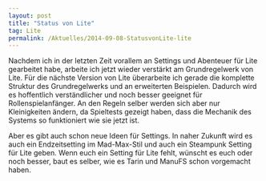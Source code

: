 ```yaml
---
layout: post
title: "Status von Lite"
tag: Lite
permalink: /Aktuelles/2014-09-08-StatusvonLite-lite
---
```



Nachdem ich in der letzten Zeit vorallem an Settings und Abenteuer für Lite gearbeitet habe, arbeite ich jetzt wieder verstärkt am Grundregelwerk von Lite. Für die nächste Version von Lite überarbeite ich gerade die komplette Struktur des Grundregelwerks und an erweiterten Beispielen. Dadurch wird es hoffentlich verständlicher und noch besser geeignet für Rollenspielanfänger. An den Regeln selber werden sich aber nur Kleinigkeiten ändern, da Spieltests gezeigt haben, dass die Mechanik des Systems so funktioniert wie sie jetzt ist.

Aber es gibt auch schon neue Ideen für Settings. In naher Zukunft wird es auch ein Endzeitsetting im Mad-Max-Stil und auch ein Steampunk Setting für Lite geben. Wenn euch ein Setting für Lite fehlt, wünscht es euch oder noch besser, baut es selber, wie es Tarin und ManuFS schon vorgemacht haben.


